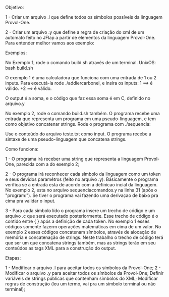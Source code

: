 Objetivo:

1 - Criar um arquivo .l que define todos os símbolos possíveis da linguagem Provol-One.

2 - Criar um arquivo .y que define a regra de criação do xml de um automato feito no JFlap a partir de elementos da linguagem Provol-One. Para entender melhor vamos aos exemplo:

Exemplos:

No Exemplo 1, rode o comando build.sh através de um terminal.
UnixOS: bash build.sh

O exemplo 1 é uma calculadora que funciona com uma entrada de 1 ou 2 inputs.
Para executá-la rode ./addiercarbonel, e insira os inputs:
1       ==> é válido.
+2     ==> é válido.

O output é a soma, e o código que faz essa soma é em C, definido no arquivo.y

No exemplo 2, rode o comando build.sh também.
O programa recebe uma entrada que representa um programa em uma pseudo-linguagem, e tem como objetivo concatenar strings. Rode o programa com ./sequencia:

Use o conteúdo do arquivo teste.txt como input. O programa recebe a sintaxe de uma pseudo-linguagem que concatena strings.

Como funciona:

1 - O programa irá receber uma string que representa a linguagem Provol-One, parecida com a do exemplo 2;

2 - O programa irá reconhecer cada símbolo da linguagem como um token e seus devidos paramêtros (feito no arquivo .y).
Básicamente o programa verifica se a entrada esta de acordo com a definicao incial da linguagem. No exemplo 2, esta no arquivo sequenciacomandos.y na linha 31 (após o "program:").
Se tiver o programa vai fazendo uma derivaçao de baixo pra cima pra validar o input.

3 - Para cada símbolo lído o programa insere um trecho de código e um arquivo .c que será executado posteriormente.
Esse trecho de código é o contido entre { } após a definição de cada token. No exemplo 1 esses códigos somente fazerm operações matemáticas em cima de um valor. No exemplo 2 esses códigos concatenam símbolos, através de alocação de memória e concatenação de strings. Neste trabalho o trecho de código terá que ser um que concatena strings também, mas as strings terão em seu conteúdos as tags XML para a construção do output.

Etapas:

1 - Modificar o arquivo .l para aceitar todos os símbolos da Provol-One;
2 - Modificar o arquivo .y para aceitar todos os símbolos da Provol-One; Definir variáveis de strings públicas que contenham símbolos do XML; Modificar regras de construção (leu um termo, vai pra um símbolo terminal ou não terminal); 





